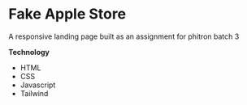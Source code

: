 # Fake Apple Store

A responsive landing page built as an assignment for phitron batch 3

**Technology**
- HTML
- CSS
- Javascript
- Tailwind